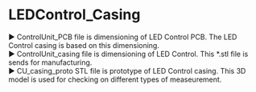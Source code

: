 # LEDControl_Casing
:arrow_forward: ControlUnit_PCB file is dimensioning	of LED Control PCB. The LED Control casing is based on this dimensioning.<br>
:arrow_forward: ControlUnit_casing file is dimensioning of LED Control. This *.stl file is sends for manufacturing.<br>
:arrow_forward: CU_casing_proto STL file is prototype of LED Control casing. This 3D model is used for checking on different types of measeurement.
